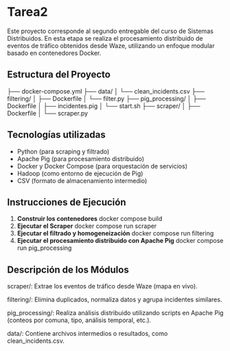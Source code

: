# Tarea2
Este proyecto corresponde al segundo entregable del curso de Sistemas Distribuidos. En esta etapa se realiza el procesamiento distribuido de eventos de tráfico obtenidos desde Waze, utilizando un enfoque modular basado en contenedores Docker.

## Estructura del Proyecto
├── docker-compose.yml
├── data/
│ └── clean_incidents.csv
├── filtering/
│ ├── Dockerfile
│ └── filter.py
├── pig_processing/
│ ├── Dockerfile
│ ├── incidentes.pig
│ └── start.sh
├── scraper/
│ ├── Dockerfile
│ └── scraper.py


##  Tecnologías utilizadas

- Python (para scraping y filtrado)
- Apache Pig (para procesamiento distribuido)
- Docker y Docker Compose (para orquestación de servicios)
- Hadoop (como entorno de ejecución de Pig)
- CSV (formato de almacenamiento intermedio)

## Instrucciones de Ejecución

1. **Construir los contenedores**
    docker compose build
2. **Ejecutar el Scraper**
   docker compose run scraper
3. **Ejecutar el filtrado y homogeneización**
   docker compose run filtering
4. **Ejecutar el procesamiento distribuido con Apache Pig**
   docker compose run pig_processing
   
## Descripción de los Módulos
scraper/: Extrae los eventos de tráfico desde Waze (mapa en vivo).

filtering/: Elimina duplicados, normaliza datos y agrupa incidentes similares.

pig_processing/: Realiza análisis distribuido utilizando scripts en Apache Pig (conteos por comuna, tipo, análisis temporal, etc.).

data/: Contiene archivos intermedios o resultados, como clean_incidents.csv.
